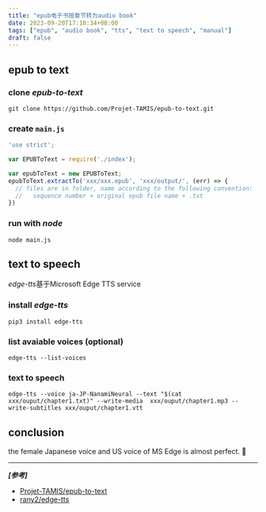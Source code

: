 ```yaml
---
title: "epub电子书按章节转为audio book"
date: 2023-09-20T17:10:34+08:00
tags: ["epub", "audio book", "tts", "text to speech", "manual"]
draft: false
---
```


## epub to text

### clone *epub-to-text*

```shell
git clone https://github.com/Projet-TAMIS/epub-to-text.git
```

### create `main.js`

```javascript
'use strict';

var EPUBToText = require('./index');

var epubToText = new EPUBToText;
epubToText.extractTo('xxx/xxx.epub', 'xxx/output/', (err) => {
  // files are in folder, name according to the following convention:
  //   sequence number + original epub file name + .txt
})
```

### run with *node*

```shell
node main.js
```

## text to speech

*edge-tts*基于Microsoft Edge TTS service

### install *edge-tts*

```shell
pip3 install edge-tts
```

### list avaiable voices (optional)

```shell
edge-tts --list-voices
```

### text to speech

```shell
edge-tts --voice ja-JP-NanamiNeural --text "$(cat xxx/ouput/chapter1.txt)" --write-media  xxx/ouput/chapter1.mp3 --write-subtitles xxx/ouput/chapter1.vtt
```

## conclusion

the female Japanese voice and US voice of MS Edge is almost perfect. 🥸

---

***[参考]***

- [Projet-TAMIS/epub-to-text](https://github.com/Projet-TAMIS/epub-to-text.git)
- [rany2/edge-tts](https://github.com/rany2/edge-tts)